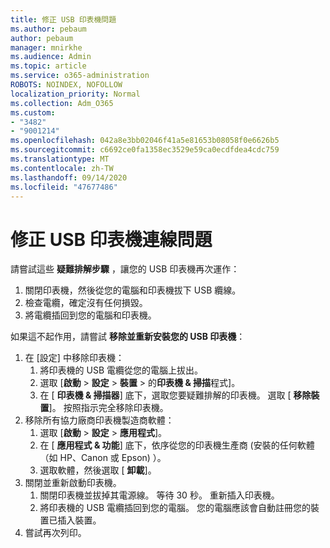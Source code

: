 ```yaml
---
title: 修正 USB 印表機問題
ms.author: pebaum
author: pebaum
manager: mnirkhe
ms.audience: Admin
ms.topic: article
ms.service: o365-administration
ROBOTS: NOINDEX, NOFOLLOW
localization_priority: Normal
ms.collection: Adm_O365
ms.custom:
- "3482"
- "9001214"
ms.openlocfilehash: 042a8e3bb02046f41a5e81653b08058f0e6626b5
ms.sourcegitcommit: c6692ce0fa1358ec3529e59ca0ecdfdea4cdc759
ms.translationtype: MT
ms.contentlocale: zh-TW
ms.lasthandoff: 09/14/2020
ms.locfileid: "47677486"
---
```

# <a name="fix-usb-printer-connection-issues"></a>修正 USB 印表機連線問題

請嘗試這些 **疑難排解步驟** ，讓您的 USB 印表機再次運作：

1. 關閉印表機，然後從您的電腦和印表機拔下 USB 纜線。
2. 檢查電纜，確定沒有任何損毀。
3. 將電纜插回到您的電腦和印表機。

如果這不起作用，請嘗試 **移除並重新安裝您的 USB 印表機**：

1. 在 [設定] 中移除印表機：
    1. 將印表機的 USB 電纜從您的電腦上拔出。
    2. 選取 [**啟動**  >  **設定**  >  **裝置**  >  的**印表機 & 掃描**程式]。
    3. 在 [ **印表機 & 掃描器**] 底下，選取您要疑難排解的印表機。 選取 [ **移除裝置**]。 按照指示完全移除印表機。
2. 移除所有協力廠商印表機製造商軟體：
    1. 選取 [**啟動**  >  **設定**  >  **應用程式**]。
    2. 在 [ **應用程式 & 功能**] 底下，依序從您的印表機生產商 (安裝的任何軟體（如 HP、Canon 或 Epson) ）。
    3. 選取軟體，然後選取 [ **卸載**]。
3. 關閉並重新啟動印表機。<br>
    1. 關閉印表機並拔掉其電源線。 等待 30 秒。 重新插入印表機。
    2. 將印表機的 USB 電纜插回到您的電腦。 您的電腦應該會自動註冊您的裝置已插入裝置。
4. 嘗試再次列印。